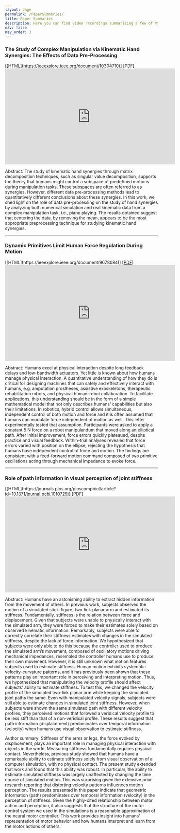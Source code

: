 ```yaml
---
layout: page
permalink: /PaperSummaries/
title: Paper Summaries
description: Here you can find video recordings summarizing a few of my main papers.
nav: false
nav_order: 3
---
```


<h3>The Study of Complex Manipulation via Kinematic Hand Synergies: The Effects of Data Pre-Processing</h3>
[[HTML](https://ieeexplore.ieee.org/document/10304710)] [<a href="../assets/pdf/The_Study_of_Complex_Manipulation_via_Kinematic_Hand_Synergies_The_Effects_of_Data_Pre-Processing.pdf" target="_blank" rel="noopener noreferrer">PDF</a>]

<iframe width="560" height="315" src="https://www.youtube.com/embed/J1Xp5Ekl6JQ?si=ZsMqyYlCII-4Ej-S" title="YouTube video player" frameborder="0" allow="accelerometer; autoplay; clipboard-write; encrypted-media; gyroscope; picture-in-picture; web-share" allowfullscreen></iframe><br>

Abstract: The study of kinematic hand synergies through matrix decomposition techniques, such as singular value decomposition, supports the theory that humans might control a subspace of predefined motions during manipulation tasks. These subspaces are often referred to as synergies. However, different data pre-processing methods lead to quantitatively different conclusions about these synergies. In this work, we shed light on the role of data pre-processing on the study of hand synergies by analyzing both numerical simulation and real kinematic data from a complex manipulation task, i.e., piano playing. The results obtained suggest that centering the data, by removing the mean, appears to be the most appropriate preprocessing technique for studying kinematic hand synergies.

<hr> <!-- Add a horizontal rule to separate the posts -->

<h3>Dynamic Primitives Limit Human Force Regulation During Motion</h3>
[[HTML](https://ieeexplore.ieee.org/document/9678084)] [<a href="../assets/pdf/Dynamic_Primitives_Limit_Human_Force_Regulation_During_Motion.pdf" target="_blank" rel="noopener noreferrer">PDF</a>]

<iframe width="560" height="315" src="https://www.youtube.com/embed/RRfWe9KVSDY" title="YouTube video player" frameborder="0" allow="accelerometer; autoplay; clipboard-write; encrypted-media; gyroscope; picture-in-picture; web-share" allowfullscreen></iframe><br>

Abstract: Humans excel at physical interaction despite long feedback delays and low-bandwidth actuators. Yet little is known about how humans manage physical interaction. A quantitative understanding of how they do is critical for designing machines that can safely and effectively interact with humans, e.g. amputation prostheses, assistive exoskeletons, therapeutic rehabilitation robots, and physical human-robot collaboration. To facilitate applications, this understanding should be in the form of a simple mathematical model that not only describes humans' capabilities but also their limitations. In robotics, hybrid control allows simultaneous, independent control of both motion and force and it is often assumed that humans can modulate force independent of motion as well. This letter experimentally tested that assumption. Participants were asked to apply a constant 5 N force on a robot manipulandum that moved along an elliptical path. After initial improvement, force errors quickly plateaued, despite practice and visual feedback. Within-trial analyses revealed that force errors varied with position on the ellipse, rejecting the hypothesis that humans have independent control of force and motion. The findings are consistent with a feed-forward motion command composed of two primitive oscillations acting through mechanical impedance to evoke force.

<hr> <!-- Add a horizontal rule to separate the posts -->

<h3>Role of path information in visual perception of joint stiffness</h3>
[[HTML](https://journals.plos.org/ploscompbiol/article?id=10.1371/journal.pcbi.1010729)] [<a href="../assets/pdf/Role_of_path_information_in_visual_perception_of_joint_stiffness.pdf" target="_blank" rel="noopener noreferrer">PDF</a>]

<iframe width="560" height="315" src="https://www.youtube.com/embed/-bbXeqru7b0?si=KMomwPcql3KgjOLT" title="YouTube video player" frameborder="0" allow="accelerometer; autoplay; clipboard-write; encrypted-media; gyroscope; picture-in-picture; web-share" allowfullscreen></iframe><br>

Abstract: Humans have an astonishing ability to extract hidden information from the movement of others. In previous work, subjects observed the motion of a simulated stick-figure, two-link planar arm and estimated its stiffness. Fundamentally, stiffness is the relation between force and displacement. Given that subjects were unable to physically interact with the simulated arm, they were forced to make their estimates solely based on observed kinematic information. Remarkably, subjects were able to correctly correlate their stiffness estimates with changes in the simulated stiffness, despite the lack of force information. We hypothesized that subjects were only able to do this because the controller used to produce the simulated arm’s movement, composed of oscillatory motions driving mechanical impedances, resembled the controller humans use to produce their own movement. However, it is still unknown what motion features subjects used to estimate stiffness. Human motion exhibits systematic velocity-curvature patterns, and it has previously been shown that these patterns play an important role in perceiving and interpreting motion. Thus, we hypothesized that manipulating the velocity profile should affect subjects’ ability to estimate stiffness. To test this, we changed the velocity profile of the simulated two-link planar arm while keeping the simulated joint paths the same. Even with manipulated velocity signals, subjects were still able to estimate changes in simulated joint stiffness. However, when subjects were shown the same simulated path with different velocity profiles, they perceived motions that followed a veridical velocity profile to be less stiff than that of a non-veridical profile. These results suggest that path information (displacement) predominates over temporal information (velocity) when humans use visual observation to estimate stiffness.

Author summary: Stiffness of the arms or legs, the force evoked by displacement, plays an important role in managing physical interaction with objects in the world. Measuring stiffness fundamentally requires physical contact. Nevertheless, previous study showed that humans have a remarkable ability to estimate stiffness solely from visual observation of a computer simulation, with no physical contact. The present study extended that work and found that this ability was robust. In particular, the ability to estimate simulated stiffness was largely unaffected by changing the time course of simulated motion. This was surprising given the extensive prior research reporting that distorting velocity patterns influences motion perception. The results presented in this paper indicate that geometric information (path) predominates over temporal information (velocity) in the perception of stiffness. Given the highly-cited relationship between motor action and perception, it also suggests that the structure of the motor control system we used in the simulations is a reasonable approximation of the neural motor controller. This work provides insight into humans’ representation of motor behavior and how humans interpret and learn from the motor actions of others.
